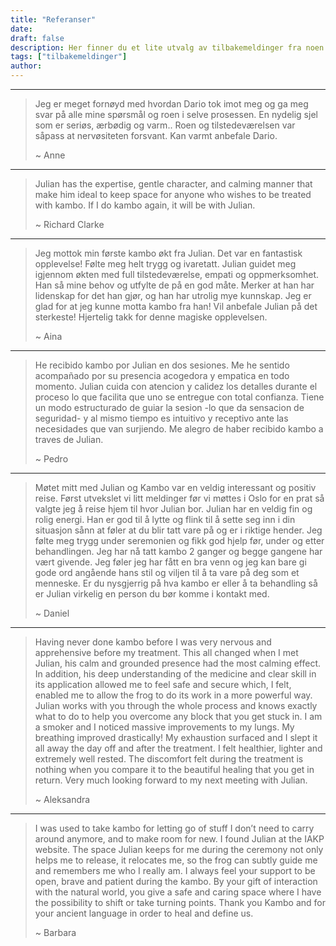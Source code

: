 ```yaml
---
title: "Referanser"
date: 
draft: false
description: Her finner du et lite utvalg av tilbakemeldinger fra noen av mine tidligere klienter.
tags: ["tilbakemeldinger"]
author: 
---
```


---

>Jeg er meget fornøyd med hvordan Dario tok imot meg og ga meg svar på alle mine spørsmål og roen i selve prosessen. En nydelig sjel som er seriøs, ærbødig og varm.. Roen og tilstedeværelsen var såpass at nervøsiteten forsvant. Kan varmt anbefale Dario.
>
>~ Anne

---

>Julian has the expertise, gentle character, and calming manner that make him ideal to keep space for anyone who wishes to be treated with kambo. If I do kambo again, it will be with Julian.
>
>~ Richard Clarke

---

>Jeg mottok min første kambo økt fra Julian. Det var en fantastisk opplevelse! Følte meg helt trygg og ivaretatt. Julian guidet meg igjennom økten med full tilstedeværelse, empati og oppmerksomhet. Han så mine behov og utfylte de på en god måte. Merker at han har lidenskap for det han gjør, og han har utrolig mye kunnskap. Jeg er glad for at jeg kunne motta kambo fra han! Vil anbefale Julian på det sterkeste! Hjertelig takk for denne magiske opplevelsen.
>
>~ Aina

---

>He recibido kambo por Julian en dos sesiones. Me he sentido acompañado por su presencia acogedora y empatica en todo momento. Julian cuida con atencion y calidez los detalles durante el proceso lo que facilita que uno se entregue con total confianza. Tiene un modo estructurado de guiar la sesion -lo que da sensacion de seguridad- y al mismo tiempo es intuitivo y receptivo ante las necesidades que van surjiendo. Me alegro de haber recibido kambo a traves de Julian.
>
>~ Pedro

---
>Møtet mitt med Julian og Kambo var en veldig interessant og positiv reise. Først utvekslet vi litt meldinger før vi møttes i Oslo for en prat så valgte jeg å reise hjem til hvor Julian bor. Julian har en veldig fin og rolig energi. Han er god til å lytte og flink til å sette seg inn i din situasjon sånn at føler at du blir tatt vare på og er i riktige hender. Jeg følte meg trygg under seremonien og fikk god hjelp før, under og etter behandlingen. Jeg har nå tatt kambo 2 ganger og begge gangene har vært givende. Jeg føler jeg har fått en bra venn og jeg kan bare gi gode ord angående hans stil og viljen til å ta vare på deg som et menneske. Er du nysgjerrig på hva kambo er eller å ta behandling så er Julian virkelig en person du bør komme i kontakt med.
>
>~ Daniel

---

>Having never done kambo before I was very nervous and apprehensive before my treatment. This all changed when I met Julian, his calm and grounded presence had the most calming effect. In addition, his deep understanding of the medicine and clear skill in its application allowed me to feel safe and secure which, I felt, enabled me to allow the frog to do its work in a more powerful way. Julian works with you through the whole process and knows exactly what to do to help you overcome any block that you get stuck in. I am a smoker and I noticed massive improvements to my lungs. My breathing improved drastically! My exhaustion surfaced and I slept it all away the day off and after the treatment. I felt healthier, lighter and extremely well rested. The discomfort felt during the treatment is nothing when you compare it to the beautiful healing that you get in return. Very much looking forward to my next meeting with Julian.
>
>~ Aleksandra

---

>I was used to take kambo for letting go of stuff I don’t need to carry around anymore, and to make room for new. I found Julian at the IAKP website. The space Julian keeps for me during the ceremony not only helps me to release, it relocates me, so the frog can subtly guide me and remembers me who I really am. I always feel your support to be open, brave and patient during the kambo. By your gift of interaction with the natural world, you give a safe and caring space where I have the possibility to shift or take turning points. Thank you Kambo and for your ancient language in order to heal and define us.
>
>~ Barbara


